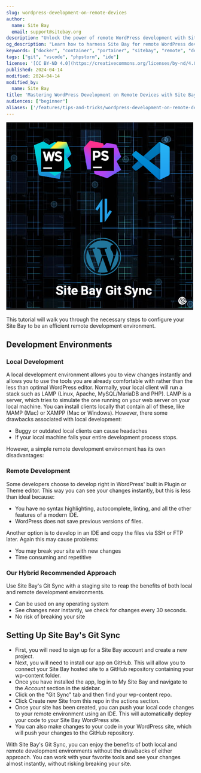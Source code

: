 ```yaml
---
slug: wordpress-development-on-remote-devices
author:
  name: Site Bay
  email: support@sitebay.org
description: "Unlock the power of remote WordPress development with Site Bay, utilizing cutting-edge tools for a seamless development experience."
og_description: "Learn how to harness Site Bay for remote WordPress development, leveraging Docker, VS Code, and more for an optimized workflow."
keywords: ["docker", "container", "portainer", "sitebay", "remote", "devices"]
tags: ["git", "vscode", "phpstorm", "ide"]
license: '[CC BY-ND 4.0](https://creativecommons.org/licenses/by-nd/4.0)'
published: 2024-04-14
modified: 2024-04-14
modified_by:
  name: Site Bay
title: 'Mastering WordPress Development on Remote Devices with Site Bay'
audiences: ["beginner"]
aliases: ['/features/tips-and-tricks/wordpress-development-on-remote-devices','/development/wordpress-development-on-remote-devices']
---
```

![Use a Site Bay for Web Development on Remote Devices](how-to-use-sitebay-git-sync.png "Local WebDev")

This tutorial will walk you through the necessary steps to configure your Site Bay to be an efficient remote development environment.

## Development Environments

### Local Development

A local development environment allows you to view changes instantly and allows you to use the tools you are already comfortable with rather than the less than optimal WordPress editor. 
Normally, your local client will run a stack such as LAMP (Linux, Apache, MySQL/MariaDB and PHP). LAMP is a server, which tries to simulate the one running on your web server on your local machine. You can install clients locally that contain all of these, like MAMP (Mac) or XAMPP (Mac or Windows).
However, there some drawbacks associated with local development:

* Buggy or outdated local clients can cause headaches
* If your local machine fails your entire development process stops.

However, a simple remote development environment has its own disadvantages:

### Remote Development

Some developers choose to develop right in WordPress' built in Plugin or Theme editor. This way you can see your changes instantly, but this is less than ideal because:
* You have no syntax highlighting, autocomplete, linting, and all the other features of a modern IDE.
* WordPress does not save previous versions of files.

Another option is to develop in an IDE and copy the files via SSH or FTP later.
Again this may cause problems:
* You may break your site with new changes
* Time consuming and repetitive

### Our Hybrid Recommended Approach
Use Site Bay's Git Sync with a staging site to reap the benefits of both local and remote development environments.


* Can be used on any operating system
* See changes near instantly, we check for changes every 30 seconds.
* No risk of breaking your site

## Setting Up Site Bay's Git Sync

- First, you will need to sign up for a Site Bay account and create a new project.
- Next, you will need to install our app on GitHub. This will allow you to connect your Site Bay hosted site to a GitHub repository containing your wp-content folder.
- Once you have installed the app, log in to My Site Bay and navigate to the *Account* section in the sidebar.
- Click on the "Git Sync" tab and then find your wp-content repo.
- Click Create new Site from this repo in the actions section.
- Once your site has been created, you can push your local code changes to your remote environment using an IDE. This will automatically deploy your code to your Site Bay WordPress site.
- You can also make changes to your code in your WordPress site, which will push your changes to the GitHub repository.

With Site Bay's Git Sync, you can enjoy the benefits of both local and remote development environments without the drawbacks of either approach. You can work with your favorite tools and see your changes almost instantly, without risking breaking your site.

